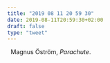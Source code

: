 ```yaml
---
title: "2019 08 11 20 59 30"
date: 2019-08-11T20:59:30+02:00
draft: false
type: "tweet"
---
```

<a href="https://music.apple.com/fr/album/parachute/1080662336" class="iconfont icon-music" title="rss"></a> &nbsp; Magnus Öström, *Parachute*.
